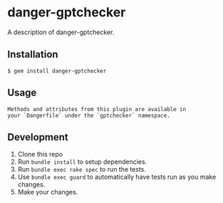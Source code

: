 # danger-gptchecker

A description of danger-gptchecker.

## Installation

    $ gem install danger-gptchecker

## Usage

    Methods and attributes from this plugin are available in
    your `Dangerfile` under the `gptchecker` namespace.

## Development

1. Clone this repo
2. Run `bundle install` to setup dependencies.
3. Run `bundle exec rake spec` to run the tests.
4. Use `bundle exec guard` to automatically have tests run as you make changes.
5. Make your changes.
